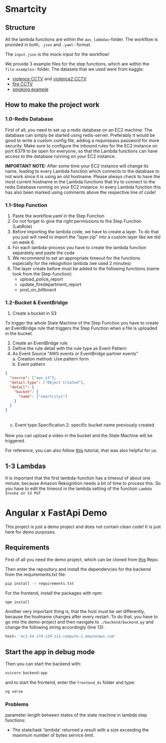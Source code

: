 # Smartcity

## Structure
All the lambda functions are within the `aws_lambdas`-folder. The workflow is provided in both, `.json` and `.yaml`- format.

The `input.json` is the mock-input for the workflow!

We provide 3 example files for the step functions, which are within the `file-examples`- folder. The datasets that we used were from kaggle:
- [violence CCTV](https://www.kaggle.com/datasets/toluwaniaremu/smartcity-cctv-violence-detection-dataset-scvd) and [violence2 CCTV](https://www.kaggle.com/datasets/mohamedmustafa/real-life-violence-situations-dataset)
- [fire CCTV](https://www.kaggle.com/datasets/ritupande/fire-detection-from-cctv)
- [smoking example](https://www.youtube.com/watch?v=36MIpHAwFSM&ab_channel=VideoForNeed-RoyaltyFreeVideos)


## How to make the project work

### 1.0-Redis Database
First of all, you need to set up a redis database on an EC2 machine. The database can simply be started using redis-server. Preferably it would be good to write a custom config file, adding a requirepass password for more security. 
Make sure to configure the inbound rules for the EC2 instance on port 6379 to be open for everyone, so that the Lambda functions can have access to the database running on your EC2 instance.

**IMPORTANT NOTE:** After some time your EC2 instance will change its name, leading to every Lambda function which connects to the database to not work since it is using an old hostname. Please always check to have the most current hostname in the Lambda functions that try to connect to the redis Database running on your EC2 instance. In every Lambda function this has also been marked using comments above the respective line of code!

### 1.1-Step Function

1. Paste the workflow.yaml in the Step Function
2. Do not forget to give the right permissions to the Step Function (LabRole)
3. Before importing the lambda code, we have to create a layer. To do that you just will need to import the "layer.zip" into a custom layer like we did on week 6.
4. For each lambda-process you have to create the lambda function separately and paste the code 
5. We recommend to set an appropriate timeout for the functions especially for the rekognition lambda (we used 2 minutes)
6. The layer create before must be added to the following functions (name took from the Step-function):
   - upload_police_report
   - update_firedepartment_report
   - post_on_billboard

### 1.2-Bucket & EventBridge

1. Create a bucket in S3

To trigger the whole State Machine of the Step Function you have to create an EventBridge rule that triggers the Step
Function when a file is uploaded in the bucket.

2. Create an EventBridge rule
3. Define the rule detail with the rule type as Event Pattern
4. As Event Source "AWS events or EventBridge partner events" <br>
   a. Creation method: Use pattern form <br>
   b. Event pattern
```json
{
  "source": ["aws.s3"],
  "detail-type": ["Object Created"],
  "detail": {
    "bucket": {
      "name": ["smartcity1"]
    }
  }
}
```
<br>
    &nbsp &nbsp c. Event type Specification 2: specific bucket name previously created <br> <br
5. In target select Step Function and select the State Machine previously created
6. Also use the existing "LabRole"

Now you can upload a video in the bucket and the State Machine will be triggered.

For reference, you can also follow [this](https://docs.aws.amazon.com/step-functions/latest/dg/tutorial-cloudwatch-events-s3.html) tutorial, that was also helpful for us.

## 1-3 Lambdas
It is important that the first lambda-function has a timeout of about one minute, because Amazon Rekognition needs a bit of time to process this. So you have to edit the timeout in the lambda setting of the function `Lambda Invoke on S3 PUT`

# Angular x FastApi Demo

This project is just a demo project and does not contain clean code! It is just here for demo purposes.

## Requirements

First of all you need the demo project, which can be cloned from [this](https://github.com/Joe02exe/demo_ds) Repo.

Then enter the repository and install the dependencies for the backend from the requirements.txt file:

```bash
pip install -r requirements.txt
```

For the frontend, install the packages with npm:
```bash
npm install
```

Another very important thing is, that the host must be set differently, because the hostname changes after every restart. To do that, you have to go into the demo-project and then navigate to `./backend/backend.py` and change the following string accordingly (line 13):

```python
host= 'ec2-54-174-129-113.compute-1.amazonaws.com'
```

## Start the app in debug mode

Then you can start the backend with:

```bash
uvicorn backend:app
```

and to start the frontend, enter the `frontend_ds` folder and type:

```bash
ng serve
```

### Problems
 parameter length between states of the state machine in lambda step functions:
 - The state/task 'lambda' returned a result with a size exceeding the maximum number of bytes service limit.

